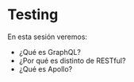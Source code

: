 # Testing

En esta sesión veremos:

- ¿Qué es GraphQL?
- ¿Por qué es distinto de RESTful?
- ¿Qué es Apollo?
